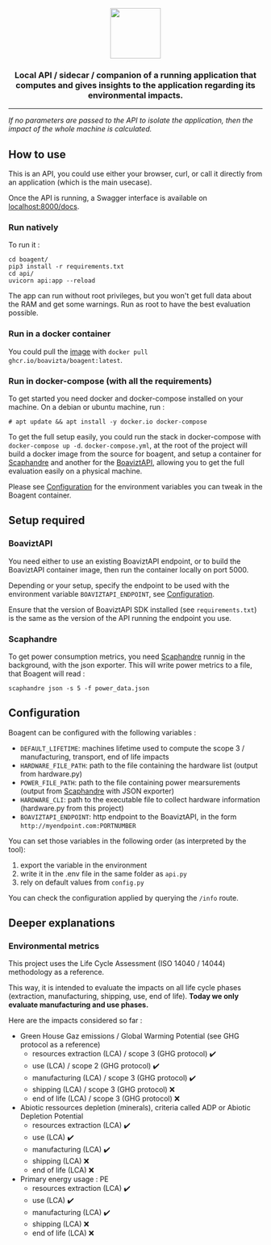 <p align="center">
    <img src="https://github.com/Boavizta/boagent/blob/main/boagent_color.svg" height="100">
</p>
<h3 align="center">
  Local API / sidecar / companion of a running application that computes and gives insights to the application regarding its environmental impacts.
</h3>

---

_If no parameters are passed to the API to isolate the application, then the impact of the whole machine is calculated._

## How to use

This is an API, you could use either your browser, curl, or call it directly from an application (which is the main usecase).

Once the API is running, a Swagger interface is available on [localhost:8000/docs](http://localhost:8000/docs).

### Run natively

To run it :

```
cd boagent/
pip3 install -r requirements.txt
cd api/
uvicorn api:app --reload
```

The app can run without root privileges, but you won't get full data about the RAM and get some warnings.
Run as root to have the best evaluation possible.

### Run in a docker container

You could pull the [image](https://github.com/Boavizta/boagent/pkgs/container/boagent) with `docker pull ghcr.io/boavizta/boagent:latest`.

### Run in docker-compose (with all the requirements)

To get started you need docker and docker-compose installed on your machine. On a debian or ubuntu machine, run :

    # apt update && apt install -y docker.io docker-compose

To get the full setup easily, you could run the stack in docker-compose with `docker-compose up -d`. `docker-compose.yml`, at the root of the project will build a docker image from the source for boagent, and setup a container for [Scaphandre](#Scaphandre) and another for the [BoaviztAPI](#BoaviztAPI), allowing you to get the full evaluation easily on a physical machine.

Please see [Configuration](#Configuration) for the environment variables you can tweak in the Boagent container.

## Setup required

### BoaviztAPI

You need either to use an existing BoaviztAPI endpoint, or to build the BoaviztAPI container image, then run the container locally on port 5000.

Depending or your setup, specify the endpoint to be used with the environment variable `BOAVIZTAPI_ENDPOINT`, see [Configuration](#Configuration).

Ensure that the version of BoaviztAPI SDK installed (see `requirements.txt`) is the same as the version of the API running the endpoint you use.

### Scaphandre

To get power consumption metrics, you need [Scaphandre](https://github.com/hubblo-org/scaphandre) runnig in the background, with the json exporter. This will write power metrics to a file, that Boagent will read :

```
scaphandre json -s 5 -f power_data.json
```

## Configuration

Boagent can be configured with the following variables :

- `DEFAULT_LIFETIME`: machines lifetime used to compute the scope 3 / manufacturing, transport, end of life impacts
- `HARDWARE_FILE_PATH`: path to the file containing the hardware list (output from hardware.py)
- `POWER_FILE_PATH`: path to the file containing power mearsurements (output from [Scaphandre](https://github.com/hubblo-org/scaphandre) with JSON exporter)
- `HARDWARE_CLI`: path to the executable file to collect hardware information (hardware.py from this project)
- `BOAVIZTAPI_ENDPOINT`: http endpoint to the BoaviztAPI, in the form `http://myendpoint.com:PORTNUMBER`

You can set those variables in the following order (as interpreted by the tool):

1. export the variable in the environment
2. write it in the .env file in the same folder as `api.py`
3. rely on default values from `config.py`

You can check the configuration applied by querying the `/info` route.

## Deeper explanations

### Environmental metrics

This project uses the Life Cycle Assessment (ISO 14040 / 14044) methodology as a reference.

This way, it is intended to evaluate the impacts on all life cycle phases (extraction, manufacturing, shipping, use, end of life). **Today we only evaluate manufacturing and use phases.**

Here are the impacts considered so far :

- Green House Gaz emissions / Global Warming Potential (see GHG protocol as a reference)
    - resources extraction (LCA) / scope 3 (GHG protocol) ✔️
    - use (LCA) / scope 2 (GHG protocol) ✔️
    - manufacturing (LCA) / scope 3 (GHG protocol) ✔️
    - shipping (LCA) / scope 3 (GHG protocol) ❌
    - end of life (LCA) / scope 3 (GHG protocol) ❌
- Abiotic ressources depletion (minerals), criteria called ADP or Abiotic Depletion Potential
    - resources extraction (LCA) ✔️
    - use (LCA) ✔️
    - manufacturing (LCA) ✔️
    - shipping (LCA) ❌
    - end of life (LCA) ❌
- Primary energy usage : PE
    - resources extraction (LCA) ✔️
    - use (LCA) ✔️
    - manufacturing (LCA) ✔️
    - shipping (LCA) ❌
    - end of life (LCA) ❌
